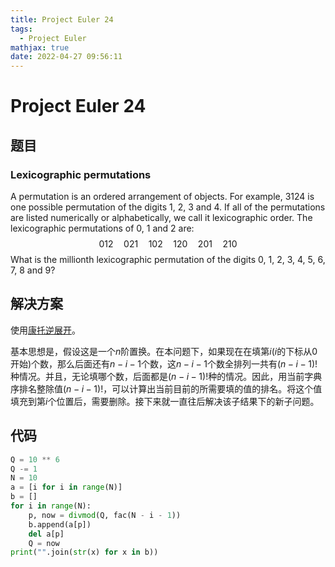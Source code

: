 ```yaml
---
title: Project Euler 24
tags:
  - Project Euler
mathjax: true
date: 2022-04-27 09:56:11
---
```


<escape><!-- more --></escape>

# Project Euler 24

## 题目

### Lexicographic permutations

A permutation is an ordered arrangement of objects. For example, $3124$ is one possible permutation of the digits $1$, $2$, $3$ and $4$. If all of the permutations are listed numerically or alphabetically, we call it lexicographic order. The lexicographic permutations of $0$, $1$ and $2$ are:
$$012 \quad 021 \quad 102 \quad 120 \quad 201 \quad 210$$
What is the millionth lexicographic permutation of the digits $0$, $1$, $2$, $3$, $4$, $5$, $6$, $7$, $8$ and $9$?

## 解决方案

使用[康托逆展开](https://baike.baidu.com/item/%E5%BA%B7%E6%89%98%E5%B1%95%E5%BC%80/7968428?fr=aladdin)。

基本思想是，假设这是一个$n$阶置换。在本问题下，如果现在在填第$i(i$的下标从$0$开始$)$个数，那么后面还有$n-i-1$个数，这$n-i-1$个数全排列一共有$(n-i-1)!$种情况。并且，无论填哪个数，后面都是$(n-i-1)!$种的情况。因此，用当前字典序排名整除值$(n-i-1)!$，可以计算出当前目前的所需要填的值的排名。将这个值填充到第$i$个位置后，需要删除。接下来就一直往后解决该子结果下的新子问题。

## 代码

```python
Q = 10 ** 6
Q -= 1
N = 10
a = [i for i in range(N)]
b = []
for i in range(N):
    p, now = divmod(Q, fac(N - i - 1))
    b.append(a[p])
    del a[p]
    Q = now
print("".join(str(x) for x in b))
```
